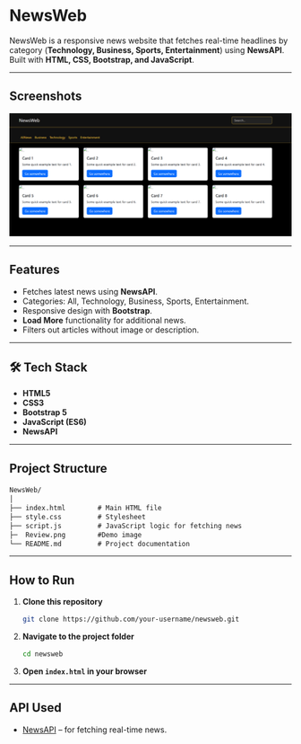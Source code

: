 # NewsWeb  

NewsWeb is a responsive news website that fetches real-time headlines by category (**Technology, Business, Sports, Entertainment**) using **NewsAPI**. Built with **HTML, CSS, Bootstrap, and JavaScript**.  

---

##  Screenshots  
![NewsWeb Screenshot](Review.png) 

---

##  Features  
- Fetches latest news using **NewsAPI**.  
- Categories: All, Technology, Business, Sports, Entertainment.  
- Responsive design with **Bootstrap**.  
- **Load More** functionality for additional news.  
- Filters out articles without image or description.  

---

## 🛠 Tech Stack  
- **HTML5**  
- **CSS3**  
- **Bootstrap 5**  
- **JavaScript (ES6)**  
- **NewsAPI**  

---

##  Project Structure  
```
NewsWeb/
│
├── index.html        # Main HTML file
├── style.css         # Stylesheet
├── script.js         # JavaScript logic for fetching news
├─  Review.png        #Demo image 
└── README.md         # Project documentation
```

---

##  How to Run  
1. **Clone this repository**  
   ```bash
   git clone https://github.com/your-username/newsweb.git
   ```
2. **Navigate to the project folder**  
   ```bash
   cd newsweb
   ```
3. **Open `index.html` in your browser**  

---

##  API Used  
- [NewsAPI](https://newsapi.org/) – for fetching real-time news.  
